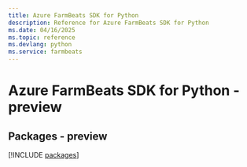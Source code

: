```yaml
---
title: Azure FarmBeats SDK for Python
description: Reference for Azure FarmBeats SDK for Python
ms.date: 04/16/2025
ms.topic: reference
ms.devlang: python
ms.service: farmbeats
---
```

# Azure FarmBeats SDK for Python - preview
## Packages - preview
[!INCLUDE [packages](farmbeats-index.md)]